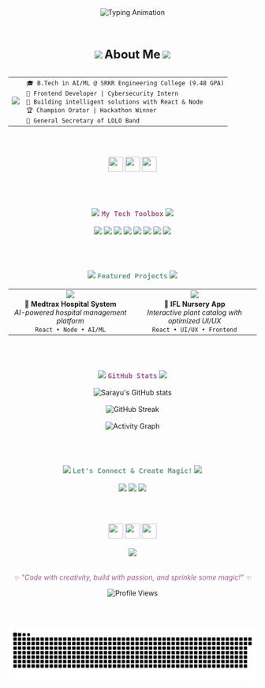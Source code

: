 <div align="center">
  <!-- Cute Typing Header -->
  <img src="https://readme-typing-svg.demolab.com?font=Fira+Code&weight=600&size=32&duration=3000&pause=1000&color=6A9C89&center=true&vCenter=true&width=800&height=100&lines=Hello+there!+%F0%9F%91%8B+I'm+Sarayu;AI+%7C+Frontend+%7C+Cybersecurity+%E2%9C%A8;Building+digital+dreams+%F0%9F%92%AB" alt="Typing Animation" />

  <br><br>

  <!-- About Me Section -->
  <img src="https://media.giphy.com/media/26u4lOMA8JKSnL9Uk/giphy.gif" width="30" />
  <strong style="font-size: 24px;">About Me</strong>
  <img src="https://media.giphy.com/media/26u4lOMA8JKSnL9Uk/giphy.gif" width="30" />
  <br><br>

  <!-- Info Box -->
  <table>
    <tr>
      <td><img src="https://media.giphy.com/media/WUlplcMpOCEmTGBtBW/giphy.gif" width="30" /></td>
      <td align="left">
        <code>🎓 B.Tech in AI/ML @ SRKR Engineering College (9.48 GPA)</code><br>
        <code>💜 Frontend Developer | Cybersecurity Intern</code><br>
        <code>🌱 Building intelligent solutions with React & Node</code><br>
        <code>🏆 Champion Orator | Hackathon Winner</code><br>
        <code>🎸 General Secretary of LOLO Band</code>
      </td>
    </tr>
  </table>

  <br><br>

  <!-- Divider -->
  <img src="https://media.giphy.com/media/iY8CRBdQXODJSCERIr/giphy.gif" width="30" height="30" />
  <img src="https://media.giphy.com/media/iY8CRBdQXODJSCERIr/giphy.gif" width="30" height="30" />
  <img src="https://media.giphy.com/media/iY8CRBdQXODJSCERIr/giphy.gif" width="30" height="30" />

  <br><br>

  <!-- Tech Stack -->
  <h3>
    <img src="https://media.giphy.com/media/QssGEmpkyEOhBCb7e1/giphy.gif" width="25" />
    <code style="color: #9D5C8A;">My Tech Toolbox</code> 
    <img src="https://media.giphy.com/media/QssGEmpkyEOhBCb7e1/giphy.gif"  width="25" />
  </h3>

  <p>
    <img src="https://img.shields.io/badge/React-6A9C89?style=for-the-badge&logo=react&logoColor=white" />
    <img src="https://img.shields.io/badge/Node.js-9D5C8A?style=for-the-badge&logo=node.js&logoColor=white" />
    <img src="https://img.shields.io/badge/Python-6A9C89?style=for-the-badge&logo=python&logoColor=white" />
    <img src="https://img.shields.io/badge/JavaScript-9D5C8A?style=for-the-badge&logo=javascript&logoColor=white" />
    <img src="https://img.shields.io/badge/MongoDB-6A9C89?style=for-the-badge&logo=mongodb&logoColor=white" />
    <img src="https://img.shields.io/badge/HTML5-9D5C8A?style=for-the-badge&logo=html5&logoColor=white" />
    <img src="https://img.shields.io/badge/CSS3-6A9C89?style=for-the-badge&logo=css3&logoColor=white" />
    <img src="https://img.shields.io/badge/Git-9D5C8A?style=for-the-badge&logo=git&logoColor=white" />
  </p>

  <br><br>

  <!-- Projects -->
  <h3>
    <img src="https://media.giphy.com/media/LaVp0AyqR5bGsC5Cbm/giphy.gif" width="30" />
    <code style="color: #6A9C89;">Featured Projects</code> 
    <img src="https://media.giphy.com/media/LaVp0AyqR5bGsC5Cbm/giphy.gif"  width="30" />
  </h3>

  <table width="100%">
    <tr>
      <td width="50%" align="center">
        <img src="https://media.giphy.com/media/L8K62iTDkzGX6/giphy.gif"  width="50" /><br>
        <strong>🏥 Medtrax Hospital System</strong><br>
        <em>AI-powered hospital management platform</em><br>
        <code>React • Node • AI/ML</code>
      </td>
      <td width="50%" align="center">
        <img src="https://media.giphy.com/media/3o6ZtaO9BZHcOjmErm/giphy.gif"  width="50" /><br>
        <strong>🌱 IFL Nursery App</strong><br>
        <em>Interactive plant catalog with optimized UI/UX</em><br>
        <code>React • UI/UX • Frontend</code>
      </td>
    </tr>
  </table>

  <br><br>

  <!-- GitHub Stats -->
  <h3>
    <img src="https://media.giphy.com/media/VgCDAzcKvsR6OM0uWg/giphy.gif"  width="25" />
    <code style="color: #9D5C8A;">GitHub Stats</code>
    <img src="https://media.giphy.com/media/VgCDAzcKvsR6OM0uWg/giphy.gif"  width="25" />
  </h3>

  <img src="https://github-readme-stats.vercel.app/api?username=msarayu20&show_icons=true&theme=tokyonight&bg_color=0d1117&title_color=6A9C89&text_color=9D5C8A&icon_color=6A9C89&border_color=9D5C8A" alt="Sarayu's GitHub stats" loading="lazy" />
  <br><br>
  <img src="https://github-readme-streak-stats.herokuapp.com/?user=msarayu20&theme=tokyonight&background=0d1117&ring=6A9C89&fire=9D5C8A&currStreakLabel=6A9C89&sideNums=9D5C8A&currStreakNum=6A9C89&dates=9D5C8A&sideLabels=6A9C89&border=9D5C8A" alt="GitHub Streak" loading="lazy" />
  <br><br>
  <img src="https://github-readme-activity-graph.vercel.app/graph?username=msarayu20&bg_color=0d1117&color=9D5C8A&line=6A9C89&point=9D5C8A&area=true&hide_border=true" alt="Activity Graph" loading="lazy" />

  <br><br>

  <!-- Let's Connect -->
  <h3>
    <img src="https://media.giphy.com/media/LnQjpWaON8nhr21vNW/giphy.gif" width="30" />
    <code style="color: #6A9C89;">Let's Connect & Create Magic!</code> 
    <img src="https://media.giphy.com/media/LnQjpWaON8nhr21vNW/giphy.gif"  width="30" />
  </h3>

  <p>
    <a href="https://linkedin.com/in/sarayu-m-s1020"><img  src="https://img.shields.io/badge/LinkedIn-6A9C89?style=for-the-badge&logo=linkedin&logoColor=white" /></a>
    <a href="mailto:msarayu005@gmail.com"><img src="https://img.shields.io/badge/Gmail-9D5C8A?style=for-the-badge&logo=gmail&logoColor=white" /></a>
    <a href="https://github.com/msarayu20"><img src="https://img.shields.io/badge/GitHub-6A9C89?style=for-the-badge&logo=github&logoColor=white" /></a>
  </p>

  <br><br>

  <!-- Footer -->
  <img src="https://media.giphy.com/media/ObNTw8Uzwy6KQ/giphy.gif" width="30" height="30" />
  <img src="https://media.giphy.com/media/ObNTw8Uzwy6KQ/giphy.gif" width="30" height="30" />
  <img src="https://media.giphy.com/media/ObNTw8Uzwy6KQ/giphy.gif" width="30" height="30" />
  <br><br>
  <img src="https://media.giphy.com/media/3ohhweiVB36rAlqVCE/giphy.gif" width="200" loading="lazy" />
  <br><br>
  <p><em style="color: #9D5C8A;">✨ "Code with creativity, build with passion, and sprinkle some magic!" ✨</em></p> 

  <!-- Visitor Counter -->
  <img src="https://komarev.com/ghpvc/?username=msarayu20&color=9D5C8A&style=for-the-badge&label=Profile+Views" alt="Profile Views" loading="lazy" />

  <br><br>

  <!-- Contribution Grid -->
  <picture>
    <source media="(prefers-color-scheme: dark)" srcset="https://raw.githubusercontent.com/msarayu20/msarayu20/output/github-contribution-grid-snake-dark.svg">
    <source media="(prefers-color-scheme: light)" srcset="https://raw.githubusercontent.com/msarayu20/msarayu20/output/github-contribution-grid-snake.svg">
    <img alt="GitHub contribution grid snake animation" src="https://raw.githubusercontent.com/msarayu20/msarayu20/output/github-contribution-grid-snake.svg" loading="lazy">
  </picture>
</div>



<!--
⠀⠀⠀⠀⠀⠀⠀⠀⠀⠀⠀⠀⠀⠀⠀⠀⠀⠀⠀⠀⠀⠀⠀⠀⠀⢀⣀⣀⣀⠀⠀⠀⠀⠀⠀⠀⠀⠀⠀⠀⠀⠀⠀⠀⠀⠀⠀⠀⠀⠀⠀⠀⠀⠀⠀⠀
⠀⠀⠀⠀⠀⠀⠀⠀⠀⠀⠀⠀⠀⠀⠀⠀⠀⠀⠀⠀⠀⠀⣠⣶⣶⣾⣿⣿⣿⣿⣿⣿⣿⣶⣦⣄⠀⠀⠀⠀⠀⠀⠀⠀⠀⠀⠀⠀⠀⠀⠀⠀⠀⠀⠀⠀
⠀⠀⠀⠀⠀⠀⠀⠀⠀⠀⠀⠀⠀⠀⠀⠀⠀⠀⠀⠀⢀⣾⣿⣿⣿⣿⣿⣿⣿⣿⣿⣿⣿⣿⣿⣿⣧⡀⠀⠀⠀⠀⠀⠀⠀⠀⠀⠀⠀⠀⠀⠀⠀⠀⠀⠀
⠀⠀⠀⠀⠀⠀⠀⠀⠀⠀⠀⠀⠀⠀⠀⠀⠀⠀⠀⠀⣿⣿⣿⣿⣿⣿⣿⣿⣿⣿⣿⣿⣿⣿⣿⣿⣿⣿⠀⠀⠀⠀⠀⠀⠀⠀⠀⠀⠀⠀⠀⠀⠀⠀⠀⠀
⠀⠀⠀⠀⠀⠀⠀⠀⠀⠀⠀⠀⠀⠀⠀⠀⠀⠀⠀⢸⣿⣿⣿⣿⣿⣿⣿⣿⣿⣿⣿⣿⣿⣿⣿⣿⣿⣿⡇⠀⠀⠀⠀⠀⠀⠀⠀⠀⠀⠀⠀⠀⠀⠀⠀⠀
⠀⠀⠀⠀⠀⠀⠀⠀⠀⠀⠀⠀⠀⠀⠀⠀⠀⠀⠀⠸⣿⣿⣿⣿⣿⣿⣿⣿⣿⣿⣿⣿⣿⣿⣿⣿⣿⣿⠇⠀⠀⠀⠀⠀⠀⠀⠀⠀⠀⠀⠀⠀⠀⠀⠀⠀
⠀⠀⠀⠀⠀⠀⠀⠀⠀⠀⠀⠀⠀⠀⠀⠀⠀⠀⠀⠀⠹⣿⣿⣿⣿⣿⣿⣿⣿⣿⣿⣿⣿⣿⣿⣿⣿⠏⠀⠀⠀⠀⠀⠀⠀⠀⠀⠀⠀⠀⠀⠀⠀⠀⠀⠀
⠀⠀⠀⠀⠀⠀⠀⠀⠀⠀⠀⠀⠀⠀⠀⠀⠀⠀⠀⠀⠀⠙⢿⣿⣿⣿⣿⣿⣿⣿⣿⣿⣿⣿⣿⡿⠋⠀⠀⠀⠀⠀⠀⠀⠀⠀⠀⠀⠀⠀⠀⠀⠀⠀⠀⠀
⠀⠀⠀⠀⠀⠀⠀⠀⠀⠀⠀⠀⠀⠀⠀⠀⠀⠀⠀⠀⠀⠀⠀⠉⠛⠿⠿⠿⠿⠿⠿⠿⠛⠉⠀⠀⠀⠀⠀⠀⠀⠀⠀⠀⠀⠀⠀⠀⠀⠀⠀⠀⠀⠀⠀⠀
      Made with 💜 and lots of ☕
-->
